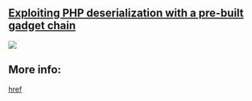 ## [Exploiting PHP deserialization with a pre-built gadget chain](https://portswigger.net/web-security/deserialization/exploiting/lab-deserialization-exploiting-php-deserialization-with-a-pre-built-gadget-chain)

![](https://github.com/nu11secur1ty/PortSwigger-Web-Security-Academy/blob/main/Insecure-Deserialization/Exploiting-PHP-deserialization-with-a-pre-built-gadget-chain/Docs/Screenshot%202022-06-03%20094201.png)

## More info:
[href](https://www.nu11secur1ty.com/2022/06/portswigger-lab-exploiting-php.html)
